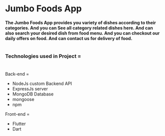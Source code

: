 # Jumbo Foods App
#### The Jumbo Foods App provides you variety of dishes according to their categories. And you can See all category related dishes here. And can also search your desired dish from food menu. And you can checkout our daily offers on food. And can contact us for delivery of food.
#
### Technologies used in Project =
# 
Back-end =
 - NodeJs custom Backend API
 - ExpressJs server 
 - MongoDB Database 
 - mongoose
 - npm

Front-end =
 - Flutter
 - Dart
# 